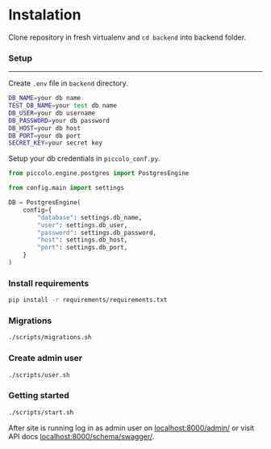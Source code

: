 # Instalation

Clone repository in fresh virtualenv and ``cd backend`` into backend folder.

### Setup
-------------------------------------------------------
Create ``.env`` file in ``backend`` directory.

```bash
DB_NAME=your db name
TEST_DB_NAME=your test db name
DB_USER=your db username
DB_PASSWORD=your db password
DB_HOST=your db host
DB_PORT=your db port
SECRET_KEY=your secret key
```

Setup your db credentials in ``piccolo_conf.py``.

```python
from piccolo.engine.postgres import PostgresEngine

from config.main import settings

DB = PostgresEngine(
    config={
        "database": settings.db_name,
        "user": settings.db_user,
        "password": settings.db_password,
        "host": settings.db_host,
        "port": settings.db_port,
    }
)
```

### Install requirements

```bash
pip install -r requirements/requirements.txt
```

### Migrations

```bash
./scripts/migrations.sh
```

### Create admin user

```bash
./scripts/user.sh
```

### Getting started 

```bash
./scripts/start.sh
```

After site is running log in as admin user on [localhost:8000/admin/](http://localhost:8000/admin/) or visit
API docs [localhost:8000/schema/swagger/](http://localhost:8000/schema/swagger).